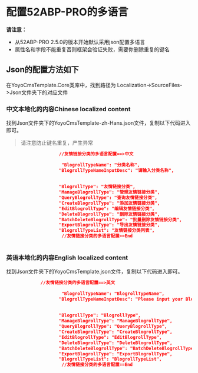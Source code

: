 

# 配置52ABP-PRO的多语言
 
 
**请注意：**
- 从52ABP-PRO 2.5.0的版本开始默认采用json配置多语言
- 属性名和字段不能重复否则框架会验证失败，需要你删除重复的键名

## Json的配置方法如下

在YoyoCmsTemplate.Core类库中，找到路径为 Localization->SourceFiles->Json文件夹下的对应文件

### 中文本地化的内容Chinese localized content

找到Json文件夹下的YoyoCmsTemplate-zh-Hans.json文件，复制以下代码进入即可。

> 请注意防止键名重复，产生异常

```json
                    //友情链接分类的多语言配置==>中文
                    
                     "BlogrollTypeName": "分类名称",
                    "BlogrollTypeNameInputDesc": "请输入分类名称",
                     
					                     
                    "BlogrollType": "友情链接分类",
                    "ManageBlogrollType": "管理友情链接分类",
                    "QueryBlogrollType": "查询友情链接分类",
                    "CreateBlogrollType": "添加友情链接分类",
                    "EditBlogrollType": "编辑友情链接分类",
                    "DeleteBlogrollType": "删除友情链接分类",
                    "BatchDeleteBlogrollType": "批量删除友情链接分类",
                    "ExportBlogrollType": "导出友情链接分类",
                    "BlogrollTypeList": "友情链接分类列表",
                     //友情链接分类的多语言配置==End
                    


```


### 英语本地化的内容English localized content
找到Json文件夹下的YoyoCmsTemplate.json文件，复制以下代码进入即可。
```json
             //友情链接分类的多语言配置==>英文
                    
                     "BlogrollTypeName": "BlogrollTypeName",
                    "BlogrollTypeNameInputDesc": "Please input your BlogrollTypeName",
                     
					                     
                    "BlogrollType": "BlogrollType",
                    "ManageBlogrollType": "ManageBlogrollType",
                    "QueryBlogrollType": "QueryBlogrollType",
                    "CreateBlogrollType": "CreateBlogrollType",
                    "EditBlogrollType": "EditBlogrollType",
                    "DeleteBlogrollType": "DeleteBlogrollType",
                    "BatchDeleteBlogrollType": "BatchDeleteBlogrollType",
                    "ExportBlogrollType": "ExportBlogrollType",
                    "BlogrollTypeList": "BlogrollTypeList",
                     //友情链接分类的多语言配置==End
                    




```